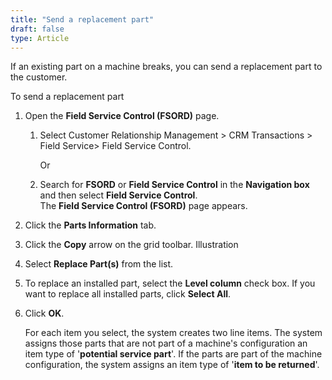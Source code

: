 ```yaml
---
title: "Send a replacement part"
draft: false
type: Article 
---
```


If an existing part on a machine breaks, you can send a replacement part to the customer.

To send a replacement part

1.  Open the **Field Service Control (FSORD)** page.

    1. Select Customer Relationship Management > CRM Transactions > Field Service> Field Service Control.

         Or

    1.  Search for **FSORD** or **Field Service Control** in the **Navigation box** and then select **Field Service Control**.  <br> The **Field Service Control (FSORD)** page appears.

2.  Click the **Parts Information** tab.
3.  Click the **Copy** arrow on the grid toolbar. Illustration
4.  Select **Replace Part(s)** from the list.
5.  To replace an installed part, select the **Level column** check box. If you want to replace all installed parts, click **Select All**.
6.  Click **OK**.

    For each item you select, the system creates two line items. The system assigns those parts that are not part of a machine's configuration an item type of '**potential service part**'. If the parts are part of the machine configuration, the system assigns an item type of '**item to be returned**'.

    